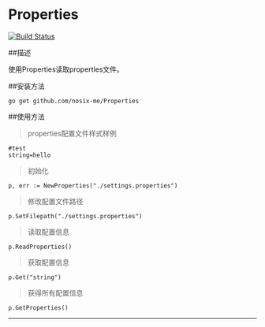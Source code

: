 Properties
========
[![Build Status](https://drone.io/github.com/widuu/goini/status.png)](https://drone.io/github.com/nosix-me/Properties/1)

##描述

使用Properties读取properties文件。

##安装方法
	
	go get github.com/nosix-me/Properties

##使用方法

>properties配置文件样式样例
	
	#test
	string=hello

>初始化

	p, err := NewProperties("./settings.properties")
>修改配置文件路径

	p.SetFilepath("./settings.properties")
>读取配置信息

	p.ReadProperties()
>获取配置信息

	p.Get("string")
>获得所有配置信息

	p.GetProperties()
---


	

